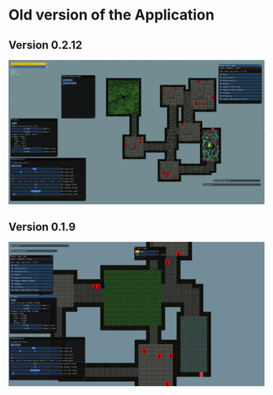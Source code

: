 # Old version of the Application

## Version 0.2.12

![v0.2.12](./app_v0.2.12.gif)

## Version 0.1.9

![v0.1.9](./app_v0.1.9.png)
